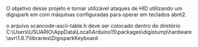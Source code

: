 O objetivo desse projeto é tornar utilizável ataques de HID utilizando um digispark em com máquinas configuradas para operar em teclados abnt2.

o arquivo scancode-ascii-table.h deve ser colocado dentro do diretório C:\Users\USUARIO\AppData\Local\Arduino15\packages\digistump\hardware\avr\1.6.7\libraries\DigisparkKeyboard
